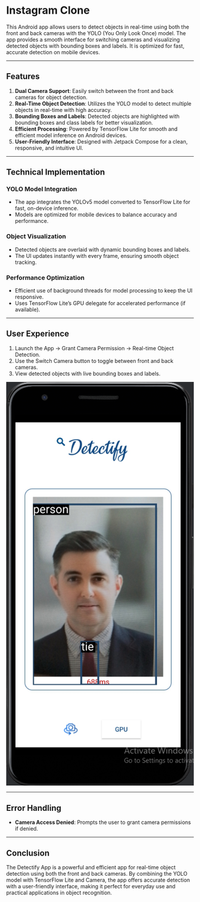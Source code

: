 # Instagram Clone

This  Android app allows users to detect objects in real-time using both the front and back cameras with the YOLO (You Only Look Once) model. The app provides a smooth interface for switching cameras and visualizing detected objects with bounding boxes and labels. It is optimized for fast, accurate detection on mobile devices.

---

## Features
1. **Dual Camera Support**: Easily switch between the front and back cameras for object detection.
2. **Real-Time Object Detection**: Utilizes the YOLO model to detect multiple objects in real-time with high accuracy.
3. **Bounding Boxes and Labels**: Detected objects are highlighted with bounding boxes and class labels for better visualization.
4. **Efficient Processing**: Powered by TensorFlow Lite for smooth and efficient model inference on Android devices.
5. **User-Friendly Interface**: Designed with Jetpack Compose for a clean, responsive, and intuitive UI.
---

## Technical Implementation

### YOLO Model Integration
- The app integrates the YOLOv5 model converted to TensorFlow Lite for fast, on-device inference.
- Models are optimized for mobile devices to balance accuracy and performance.

### Object Visualization
- Detected objects are overlaid with dynamic bounding boxes and labels.
- The UI updates instantly with every frame, ensuring smooth object tracking.
### Performance Optimization
- Efficient use of background threads for model processing to keep the UI responsive.
- Uses TensorFlow Lite’s GPU delegate for accelerated performance (if available).

---

## User Experience
1. Launch the App → Grant Camera Permission → Real-time Object Detection.
2. Use the Switch Camera button to toggle between front and back cameras.
3. View detected objects with live bounding boxes and labels.


<img src="https://github.com/Alenaak/Detectify/blob/main/images/SCREENSHOT.png" alt="Application Interface" width="600"/>


---

## Error Handling
- **Camera Access Denied**: Prompts the user to grant camera permissions if denied.

---

## Conclusion
The Detectify App is a powerful and efficient app for real-time object detection using both the front and back cameras. By combining the YOLO model with TensorFlow Lite and Camera, the app offers accurate detection with a user-friendly interface, making it perfect for everyday use and practical applications in object recognition.
